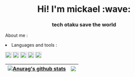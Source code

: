 
<h1 align = "center">Hi! I'm mickael :wave:</h1>
<h3 align = "center"> tech otaku save the world </h3>

About me :

  <li>Languages and tools : </li>
  
  <code><img heigth=20px width=20px src="https://cdn.jsdelivr.net/gh/devicons/devicon/icons/spring/spring-original.svg" /></code>
  <code><img heigth=20px width=20px src="https://cdn.jsdelivr.net/gh/devicons/devicon/icons/java/java-original-wordmark.svg" /></code>
  <code><img heigth=20px width=20px src="https://cdn.jsdelivr.net/gh/devicons/devicon/icons/html5/html5-original.svg" /></code>
  <code><img heigth=20px width=20px src="https://cdn.jsdelivr.net/gh/devicons/devicon/icons/css3/css3-original.svg" /></code>
  <code><img heigth=20px width=20px src="https://cdn.jsdelivr.net/gh/devicons/devicon/icons/javascript/javascript-original.svg" /></code>

| <a href="https://github.com/anuraghazra/github-readme-stats"><img align="center" src="https://github-readme-stats.vercel.app/api?username=miclimule&show_icons=true&include_all_commits=true&theme=buefy&hide_border=true" alt="Anurag's github stats" /></a> | <a href="https://github.com/anuraghazra/github-readme-stats"><img align="center" src="https://github-readme-stats.vercel.app/api/top-langs/?username=miclimule&layout=compact&theme=buefy&hide_border=true" /></a> |
| ------------- | ------------- |


